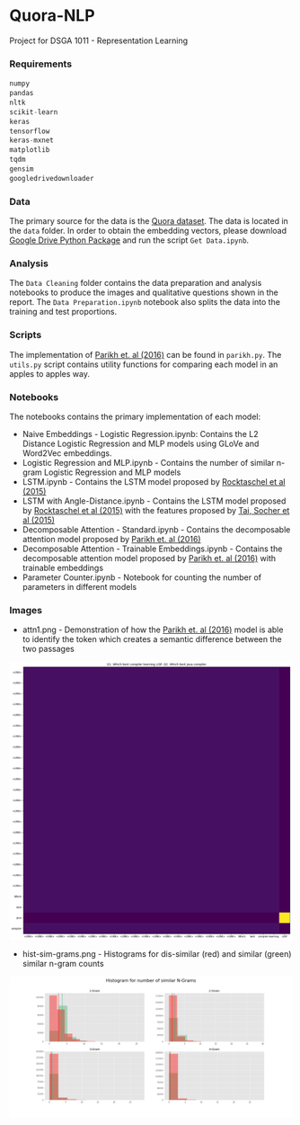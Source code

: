 # Quora-NLP
Project for DSGA 1011 - Representation Learning

### Requirements

```python
numpy
pandas
nltk
scikit-learn
keras
tensorflow
keras-mxnet
matplotlib
tqdm
gensim
googledrivedownloader
```

### Data

The primary source for the data is the [Quora dataset](https://data.quora.com/First-Quora-Dataset-Release-Question-Pairs). The data is located in the `data` folder. In order to obtain the embedding vectors, please download [Google Drive Python Package](https://pypi.python.org/pypi/googledrivedownloader/0.3) and run the script `Get Data.ipynb`.

### Analysis

The `Data Cleaning` folder contains the data preparation and analysis notebooks to produce the images and qualitative questions shown in the report. The `Data Preparation.ipynb` notebook also splits the data into the training and test proportions.

### Scripts

The implementation of [Parikh et. al (2016)](https://arxiv.org/pdf/1606.01933.pdf) can be found in `parikh.py`. The `utils.py` script contains utility functions for comparing each model in an apples to apples way.

### Notebooks

The notebooks contains the primary implementation of each model:

- Naive Embeddings - Logistic Regression.ipynb: Contains the L2 Distance Logistic Regression and MLP models using GLoVe and Word2Vec embeddings.
- Logistic Regression and MLP.ipynb - Contains the number of similar n-gram Logistic Regression and MLP models
- LSTM.ipynb - Contains the LSTM model proposed by [Rocktaschel et al (2015)](https://arxiv.org/pdf/1509.06664.pdf)
- LSTM with Angle-Distance.ipynb - Contains the LSTM model proposed by [Rocktaschel et al (2015)](https://arxiv.org/pdf/1509.06664.pdf) with the features proposed by [Tai, Socher et al (2015)](https://arxiv.org/pdf/1503.00075.pdf)
- Decomposable Attention - Standard.ipynb - Contains the decomposable attention model proposed by [Parikh et. al (2016)](https://arxiv.org/pdf/1606.01933.pdf)
- Decomposable Attention - Trainable Embeddings.ipynb - Contains the decomposable attention model proposed by [Parikh et. al (2016)](https://arxiv.org/pdf/1606.01933.pdf) with trainable embeddings
- Parameter Counter.ipynb - Notebook for counting the number of parameters in different models

### Images

- attn1.png - Demonstration of how the [Parikh et. al (2016)](https://arxiv.org/pdf/1606.01933.pdf) model is able to identify the token which creates a semantic difference between the two passages

![](images/attn1.png?raw=true)

- hist-sim-grams.png - Histograms for dis-similar (red) and similar (green) similar n-gram counts

![](images/hist-sim-grams.png?raw=true)
